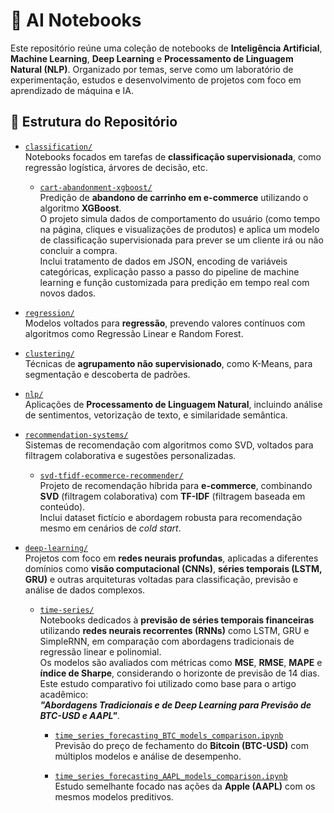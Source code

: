 # 🧠 AI Notebooks

Este repositório reúne uma coleção de notebooks de **Inteligência Artificial**, **Machine Learning**, **Deep Learning** e **Processamento de Linguagem Natural (NLP)**. Organizado por temas, serve como um laboratório de experimentação, estudos e desenvolvimento de projetos com foco em aprendizado de máquina e IA.

## 📁 Estrutura do Repositório

- [`classification/`](classification/)  
  Notebooks focados em tarefas de **classificação supervisionada**, como regressão logística, árvores de decisão, etc.

  - [`cart-abandonment-xgboost/`](classification/cart-abandonment-xgboost/)  
    Predição de **abandono de carrinho em e-commerce** utilizando o algoritmo **XGBoost**.  
    O projeto simula dados de comportamento do usuário (como tempo na página, cliques e visualizações de produtos) e aplica um modelo de classificação supervisionada para prever se um cliente irá ou não concluir a compra.  
    Inclui tratamento de dados em JSON, encoding de variáveis categóricas, explicação passo a passo do pipeline de machine learning e função customizada para predição em tempo real com novos dados.
    
- [`regression/`](regression/)  
  Modelos voltados para **regressão**, prevendo valores contínuos com algoritmos como Regressão Linear e Random Forest.

- [`clustering/`](clustering/)  
  Técnicas de **agrupamento não supervisionado**, como K-Means, para segmentação e descoberta de padrões.

- [`nlp/`](nlp/)  
  Aplicações de **Processamento de Linguagem Natural**, incluindo análise de sentimentos, vetorização de texto, e similaridade semântica.

- [`recommendation-systems/`](recommendation-systems/)  
  Sistemas de recomendação com algoritmos como SVD, voltados para filtragem colaborativa e sugestões personalizadas.

  - [`svd-tfidf-ecommerce-recommender/`](recommendation-systems/svd-tfidf-ecommerce-recommender/)  
    Projeto de recomendação híbrida para **e-commerce**, combinando **SVD** (filtragem colaborativa) com **TF-IDF** (filtragem baseada em conteúdo).  
    Inclui dataset fictício e abordagem robusta para recomendação mesmo em cenários de _cold start_.

- [`deep-learning/`](deep-learning/)  
  Projetos com foco em **redes neurais profundas**, aplicadas a diferentes domínios como **visão computacional (CNNs)**, **séries temporais (LSTM, GRU)** e outras arquiteturas voltadas para classificação, previsão e análise de dados complexos.
  - [`time-series/`](deep-learning/time-series/)  
    Notebooks dedicados à **previsão de séries temporais financeiras** utilizando **redes neurais recorrentes (RNNs)** como LSTM, GRU e SimpleRNN, em comparação com abordagens tradicionais de regressão linear e polinomial.  
    Os modelos são avaliados com métricas como **MSE**, **RMSE**, **MAPE** e **índice de Sharpe**, considerando o horizonte de previsão de 14 dias.  
    Este estudo comparativo foi utilizado como base para o artigo acadêmico:  
    _**"Abordagens Tradicionais e de Deep Learning para Previsão de BTC-USD e AAPL"**_.

    - [`time_series_forecasting_BTC_models_comparison.ipynb`](deep-learning/time-series/time_series_forecasting_BTC_models_comparison.ipynb)  
      Previsão do preço de fechamento do **Bitcoin (BTC-USD)** com múltiplos modelos e análise de desempenho.
    
    - [`time_series_forecasting_AAPL_models_comparison.ipynb`](deep-learning/time-series/time_series_forecasting_AAPL_models_comparison.ipynb)  
      Estudo semelhante focado nas ações da **Apple (AAPL)** com os mesmos modelos preditivos.
